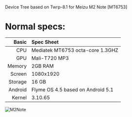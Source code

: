 Device Tree based on Twrp-8.1 for Meizu M2 Note [MT6753]

Normal specs:
================================
Basic   | Spec Sheet
-------:|:--------------------------------------------------
CPU     | Mediatek MT6753 octa-core 1.3GHZ
GPU     | Mali-T720 MP3
Memory  | 2GB RAM
Screen  | 1080x1920
Storage | 16 GB
Android | Flyme OS 4.5 based on Android 5.1
Kernel  | 3.10.65

![M2Note](https://www.schermata.it/img/meizu-m1-note2.jpg "M2Note")
